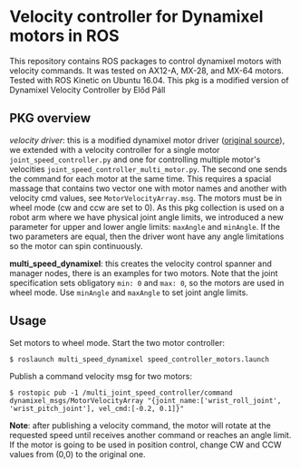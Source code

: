 # Velocity controller for Dynamixel motors in ROS

This repository contains ROS packages to control dynamixel motors with velocity commands. It was tested on AX12-A, MX-28, and MX-64 motors. Tested with ROS Kinetic on Ubuntu 16.04. This pkg is a modified version of Dynamixel Velocity Controller by Előd Páll
## PKG overview 

*velocity driver*: this is a modified dynamixel motor driver ([original source](https://github.com/arebgun/dynamixel_motor)), we extended with a velocity controller for a single motor `joint_speed_controller.py` and one for controlling multiple motor's velocities `joint_speed_controller_multi_motor.py`. The second one sends the command for each motor at the same time. This requires a spacial massage that contains two vector one with motor names and another with velocity cmd values, see `MotorVelocityArray.msg`. 
The motors must be in wheel mode (cw and ccw are set to 0). As this pkg collection is used on a robot arm where we have physical joint angle limits, we introduced a new parameter for upper and lower angle limits: `maxAngle` and `minAngle`. If the two parameters are equal, then the driver wont have any angle limitations so the motor can spin continuously.

**multi_speed_dynamixel**: this creates the velocity control spanner and manager nodes, there is an examples for two motors. Note that the joint specification sets obligatory `min: 0` and `max: 0`, so the motors are used in wheel mode. Use `minAngle` and `maxAngle` to set joint angle limits. 

## Usage ##

Set motors to wheel mode.
Start the two motor controller:

```
$ roslaunch multi_speed_dynamixel speed_controller_motors.launch
```

Publish a command velocity msg for two motors:

```
$ rostopic pub -1 /multi_joint_speed_controller/command dynamixel_msgs/MotorVelocityArray "{joint_name:['wrist_roll_joint', 'wrist_pitch_joint'], vel_cmd:[-0.2, 0.1]}"
```
**Note**: after publishing a velocity command, the motor will rotate at the requested speed until receives another command or reaches an angle limit. If the motor is going to be used in position control, change CW and CCW values from (0,0) to the original one. 


